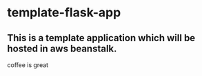 # template-flask-app

## This is a template application which will be hosted in aws beanstalk. 
coffee is great
